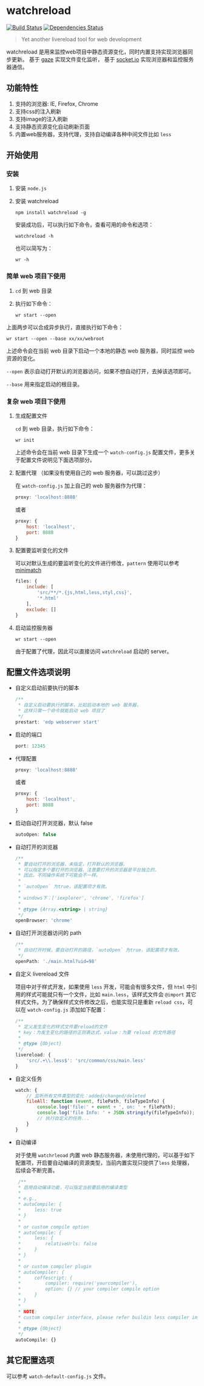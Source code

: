 
watchreload
========

[![Build Status](https://travis-ci.org/wuhy/watchreload.svg?branch=master)](https://travis-ci.org/wuhy/watchreload) [![Dependencies Status](https://david-dm.org/wuhy/watchreload.png)](https://david-dm.org/wuhy/watchreload)

> Yet another livereload tool for web development

watchreload 是用来监控web项目中静态资源变化，同时内置支持实现浏览器同步更新。
基于 [gaze](https://github.com/shama/gaze) 实现文件变化监听，
基于 [socket.io](http://socket.io/) 实现浏览器和监控服务器通信。

## 功能特性

1. 支持的浏览器: IE, Firefox, Chrome
2. 支持css的注入刷新
3. 支持image的注入刷新
4. 支持静态资源变化自动刷新页面
5. 内置web服务器，支持代理，支持自动编译各种中间文件比如 `less`

## 开始使用

### 安装

1. 安装 `node.js` 
    
2. 安装 watchreload

    ```shell
    npm install watchreload -g
    ```
    
    安装成功后，可以执行如下命令，查看可用的命令和选项：
    
    ```shell
    watchreload -h
    ```
    
    也可以简写为：
    
    ```shell
    wr -h
    ```
    
### 简单 web 项目下使用

1. `cd` 到 web 目录

2. 执行如下命令：

    ```shell
    wr start --open
    ```

上面两步可以合成异步执行，直接执行如下命令：
```shell
wr start --open --base xx/xx/webroot
```

上述命令会在当前 web 目录下启动一个本地的静态 web 服务器，同时监控 web资源的变化。

`--open` 表示自动打开默认的浏览器访问，如果不想自动打开，去掉该选项即可。

`--base` 用来指定启动的根目录。

### 复杂 web 项目下使用

1. 生成配置文件

    `cd` 到 web 目录，执行如下命令：
    
    ```shell
    wr init
    ```

    上述命令会在当前 web 目录下生成一个 `watch-config.js` 配置文件，更多关于配置文件说明见下面选项部分。

2. 配置代理 （如果没有使用自己的 web 服务器，可以跳过这步）

    在 `watch-config.js` 加上自己的 web 服务器作为代理：
    
    ```javascript
    proxy: 'localhost:8888'
    ```
    
    或者
    
    ```javascript
    proxy: {
        host: 'localhost',
        port: 8888
    }
    ```

3. 配置要监听变化的文件

    可以对默认生成的要监听变化的文件进行修改，`pattern` 使用可以参考<a href="https://github.com/isaacs/minimatch" target="_blank">minimatch</a>
    
    ```javascript
    files: {
        include: [
            'src/**/*.{js,html,less,styl,css}',
            '*.html'
        ],
        exclude: []
    }
    ```

4. 启动监控服务器

    ```shell
    wr start --open
    ```
    
    由于配置了代理，因此可以直接访问 `watchreload` 启动的 server。

## 配置文件选项说明

* 自定义启动前要执行的脚本

    ```javascript
    /**
     * 自定义启动要执行的脚本，比如启动本地的 web 服务器，
     * 这样只需一个命令就能启动 web 项目了
     */
    prestart: 'edp webserver start'
    ```

* 启动的端口

    ```javascript
    port: 12345
    ```
* 代理配置

    ```javascript
    proxy: 'localhost:8888'
    ```
    
    或者
    
    ```javascript
    proxy: {
        host: 'localhost',
        port: 8888
    }
    ```

* 启动自动打开浏览器，默认 false
    
    ```javascript
    autoOpen: false
    ```

* 自动打开的浏览器

    ```javascript
    /**
     * 要自动打开的浏览器，未指定，打开默认的浏览器，
     * 可以指定多个要打开的浏览器，注意要打开的浏览器是平台独立的，
     * 因此，不同操作系统下可能会不一样。
     *
     * `autoOpen` 为true，该配置项才有效。
     *
     * windows下：['iexplorer', 'chrome', 'firefox']
     *
     * @type {Array.<string> | string}
     */
    openBrowser: 'chrome'
    ```

* 自动打开浏览器访问的 path

    ```javascript
    /**
     * 自动打开时候，要自动打开的路径，`autoOpen` 为true，该配置项才有效。
     */
    openPath: './main.html?uid=98'
    ```
        
* 自定义 livereload 文件

    项目中对于样式开发，如果使用 `less` 开发，可能会有很多文件，但 `html` 中引用的样式可能就只有一个文件，比如 `main.less`，该样式文件会 `@import` 其它样式文件。为了确保样式文件修改之后，也能实现只是重新 `reload css`，可以在 `watch-config.js` 添加如下配置：
    
    ```javascript
    /**
     * 定义发生变化的样式文件要reload的文件
     * key：为发生变化的路径的正则表达式，value：为要 reload 的文件路径
     *
     * @type {Object}
     */
    livereload: {
        'src/.+\\.less$': 'src/common/css/main.less'
    }
    ```

* 自定义任务

    ```javascript
    watch: {
        // 监听所有文件类型的变化：added/changed/deleted
        fileAll: function (event, filePath, fileTypeInfo) {
            console.log('file:' + event + ', on: ' + filePath);
            console.log('file Info: ' + JSON.stringify(fileTypeInfo));
            // 执行自定义的任务...
        }
    }
    ```

* 自动编译

    对于使用 `watchrleoad` 内置 web 静态服务器，未使用代理的，可以基于如下配置项，开启要自动编译的资源类型，当前内置实现只提供了`less` 处理器，后续会不断完善。
    
    ```javascript
     /**
     * 启用自动编译功能，可以指定当前要启用的编译类型
     *
     * e.g.,
     * autoCompile: {
     *     less: true
     * }
     *
     * or custom compile option
     * autoCompile: {
     *     less: {
     *         relativeUrls: false
     *     }
     * }
     *
     * or custom compiler plugin
     * autoCompiler: {
     *     coffescript: {
     *         compiler: require('yourcompiler'),
     *         option: {} // your compiler compile option
     *     }
     * }
     *
     * NOTE:
     * custom compiler interface, please refer buildin less compiler implementation.
     *
     * @type {Object}
     */
    autoCompile: {}
    ```
    
## 其它配置选项

可以参考 `watch-default-config.js` 文件。




